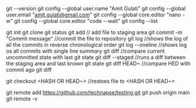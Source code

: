 git --version
git config --global user.name "Amit Gulati"
git config --global user.email "amit.gulati@gmail.com"
git config --global core.editor "nano -w"
git config --global core.editor "code --wait"
git config --list

git init
git clone
git status
git add <file name> // add file to staging area
git commit -m "Commit message" //commit the file to repository
git log //shows the log of all the commits in reverse chronological order
git log --oneline //shows log os all commits with single line summary
git diff //compare current uncommitted state with last git state
git diff --staged //runs a diff between the staging area and last known git state
git diff HEAD~<Number> //compare HED with commit <number> ago
git diff <Hash>

git checkout <HASH OR HEAD~>   //restoes file to <HASH OR HEAD~>

git remote add https://github.com/technapse/testing.git
git push origin main
git remote -v

